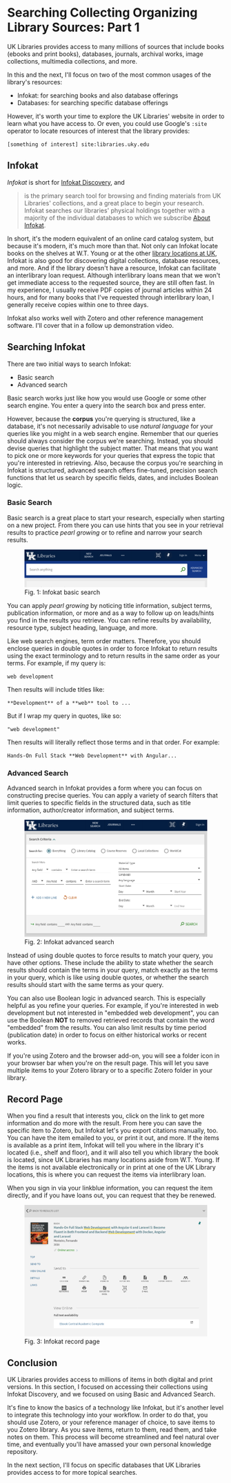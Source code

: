 # Searching Collecting Organizing Library Sources: Part 1

UK Libraries provides access to many millions of sources
that include books (ebooks and print books),
databases, journals, archival works, image collections,
multimedia collections, and more.

In this and the next,
I'll focus on two of the most common usages of the library's resources:

- Infokat: for searching books and also database offerings
- Databases: for searching specific database offerings 
  
However, it's worth your time to explore the UK Libraries' website
in order to learn what you have access to.
Or even, you could use Google's ``:site`` operator
to locate resources of interest that the library provides:

```
[something of interest] site:libraries.uky.edu
```

## Infokat

*Infokat* is short for [Infokat Discovery][infokatD], and

> is the primary search tool for browsing
> and finding materials from UK Libraries' collections,
> and a great place to begin your research.
> Infokat searches our libraries' physical holdings
> together with a majority of the
> individual databases to which we subscribe
> [About Infokat][aboutInfokat].

In short, it's the modern equivalent of an
online card catalog system, but
because it's modern,
it's much more than that.
Not only can Infokat locate books on the shelves
at W.T. Young or at the other [library locations at UK][uklibLocations],
Infokat is also good for discovering digital collections,
database resources, and more.
And if the library doesn't have a resource,
Infokat can facilitate an interlibrary loan request.
Although interlibrary loans mean that we
won't get immediate access to the requested source,
they are still often fast.
In my experience,
I usually receive PDF copies of journal articles within 24 hours,
and for many books that I've requested through interlibrary loan,
I generally receive copies within one to three days. 

Infokat also works well with Zotero and
other reference management software.
I'll cover that in a follow up demonstration video.

## Searching Infokat

There are two initial ways to search Infokat:

- Basic search
- Advanced search

Basic search works just like how you would use
Google or some other search engine.
You enter a query into the search box and press enter.

However, because the **corpus** you're querying is structured,
like a database,
it's not necessarily advisable to use *natural language*
for your queries like you might in a web search engine.
Remember that our queries should always consider the
corpus we're searching.
Instead, you should devise queries that highlight
the subject matter.
That means that you want to pick one or more keywords
for your queries that express the topic
that you're interested in retrieving.
Also, because the corpus you're searching in Infokat is structured,
advanced search offers fine-tuned, precision search
functions that let us search by specific fields,
dates, and includes Boolean logic.

### Basic Search

Basic search is a great place to start your research,
especially when starting on a new project.
From there you can use hints that you see in your retrieval
results to practice *pearl growing* or
to refine and narrow your search results.

<figure>
<img src="images/9-image-1.png"
alt="Infokat basic search"
title="Infokat basic search">
<figcaption>Fig. 1: Infokat basic search</figcaption> 
</figure>

You can apply *pearl growing* by noticing title information,
subject terms, publication information, or more and
as a way to follow up on leads/hints you find in the results you retrieve.
You can refine results by availability, resource type,
subject heading, language, and more.

Like web search engines,
term order matters.
Therefore, you should enclose queries in double quotes in order
to force Infokat to return results using the exact 
terminology and to return results in the same order as your terms. 
For example, if my query is:

```
web development
```

Then results will include titles like:

```
**Development** of a **web** tool to ...
```

But if I wrap my query in quotes, like so:


```
"web development"
```

Then results will literally reflect those terms and in that order.
For example:

```
Hands-On Full Stack **Web Development** with Angular...
```

### Advanced Search

Advanced search in Infokat provides a form
where you can focus on constructing precise queries.
You can apply a variety of search filters that 
limit queries to specific fields in the structured data,
such as title information, author/creator information, and subject terms.

<figure>
<img src="images/9-image-2.png"
alt="Infokat advanced search"
title="Infokat advanced search">
<figcaption>Fig. 2: Infokat advanced search</figcaption> 
</figure>

Instead of using double quotes to force results to match your query,
you have other options.
These include the ability to state whether the search results should 
contain the terms in your query, match exactly as the terms in your query,
which is like using double quotes, or
whether the search results should start with the same terms
as your query.

You can also use Boolean logic in advanced search.
This is especially helpful as you refine your queries.
For example, if you're interested in web development
but not interested in "embedded web development",
you can use the Boolean **NOT** to removed retrieved records that
contain the word "embedded" from the results.
You can also limit results by time period (publication date)
in order to focus on either historical works or recent works.

If you're using Zotero and the browser add-on,
you will see a folder icon in your browser bar
when you're on the result page.
This will let you save multiple items to your Zotero
library or to a specific Zotero folder in your library.

## Record Page

When you find a result that interests you,
click on the link to get more information and
do more with the result.
From here you can save the specific item to Zotero,
but Infokat let's you export citations manually, too.
You can have the item emailed to you, or print it out,
and more.
If the items is available as a print item,
Infokat will tell you where in the library it's located
(i.e., shelf and floor), and
it will also tell you which library the book is located,
since UK Libraries has many locations aside from W.T. Young.
If the items is not available electronically or in print 
at one of the UK Library locations,
this is where you can request the items via interlibrary loan.

When you sign in via your linkblue information,
you can request the item directly, and if you have 
loans out, you can request that they be renewed.

<figure>
<img src="images/9-image-3.png"
alt="Infokat record page"
title="Infokat record page">
<figcaption>Fig. 3: Infokat record page</figcaption> 
</figure>

## Conclusion

UK Libraries provides access to millions of items
in both digital and print versions.
In this section, I focused on accessing their collections
using Infokat Discovery,
and we focused on using Basic and Advanced Search.

It's fine to know the basics of a technology like Infokat,
but it's another level to integrate this technology into your workflow.
In order to do that,
you should use Zotero, or your reference manager of choice,
to save items to you Zotero library.
As you save items,
return to them, read them, and take notes on them.
This process will become streamlined and feel natural over time,
and eventually you'll have amassed your own personal knowledge repository.

In the next section, I'll focus on specific databases
that UK Libraries provides access to for more topical searches.


[infokatD]:https://saalck-uky.primo.exlibrisgroup.com/discovery/search?vid=01SAA_UKY:UKY
[aboutInfokat]:https://libraries.uky.edu/find-borrow/where-do-i-start
[uklibLocations]:https://libraries.uky.edu/locations

